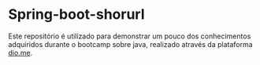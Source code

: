
# Spring-boot-shorurl

Este repositório é utilizado para demonstrar um pouco dos conhecimentos adquiridos durante o bootcamp sobre java, realizado através da plataforma [dio.me](dio.me).
